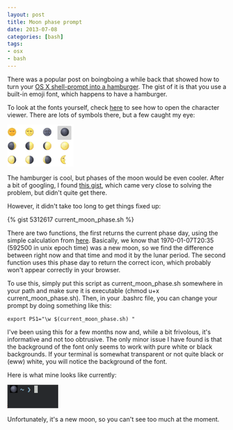 ```yaml
---
layout: post
title: Moon phase prompt
date: 2013-07-08
categories: [bash]
tags:
- osx
- bash
---
```

There was a popular post on boingboing a while back that showed how to turn your [OS X shell-prompt into a hamburger](http://boingboing.net/2013/04/03/howto-turn-your-shell-prompt-i.html).  The gist of it is that you use a built-in emoji font, which happens to have a hamburger.


To look at the fonts yourself, check [here](http://reviews.cnet.com/8301-13727_7-57353404-263/how-to-use-the-os-x-character-viewer/) to see how to open the character viewer.  There are lots of symbols there, but a few caught my eye:

![Emoji moons](/assets/moons.png "Emoji Moons")


The hamburger is cool, but phases of the moon would be even cooler.  After a bit of googling, I found [this gist](https://gist.github.com/matthewmcvickar/5299479), which came very close to solving the problem, but didn't quite get there. 


However, it didn't take too long to get things fixed up:


{% gist 5312617 current_moon_phase.sh %}


There are two functions, the first returns the current phase day, using the simple calculation from [here](http://www.ben-daglish.net/moon.shtml).  Basically, we know that 1970-01-07T20:35 (592500 in unix epoch time) was a new moon, so we find the difference between right now and that time and mod it by the lunar period.  The second function uses this phase day to return the correct icon, which probably won't appear correctly in your browser.


To use this, simply put this script as current_moon_phase.sh somewhere in your path and make sure it is executable (chmod u+x current_moon_phase.sh).  Then, in your .bashrc file, you can change your prompt by doing something like this:

    export PS1="\w $(current_moon_phase.sh) "

I've been using this for a few months now and, while a bit frivolous, it's informative and not too obtrusive.  The only minor issue I have found is that the background of the font only seems to work with pure white or black backgrounds.  If your terminal is somewhat transparent or not quite black or (eww) white, you will notice the background of the font.

Here is what mine looks like currently:

![moon phase prompt](/assets/prompt.png "Moon Phase Prompt")

Unfortunately, it's a new moon, so you can't see too much at the moment.